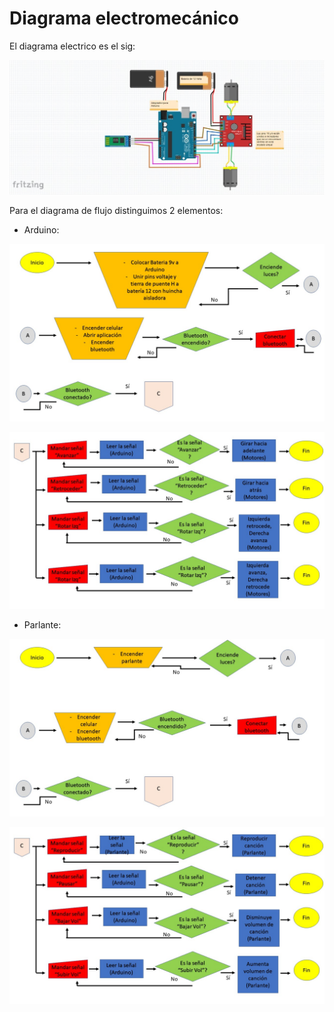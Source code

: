﻿# Diagrama electromecánico

El diagrama electrico es el sig:

![fritz_torero](/diagrama/fritz_torero.jpeg)

Para el diagrama de flujo distinguimos 2 elementos:

- Arduino:

![Flujo1](/diagrama/Flujo1.jpeg)

![Flujo2](/diagrama/Flujo2.jpeg)

- Parlante:

![FlujoParlante1](/diagrama/FlujoParlante1.jpeg)

![FlujoParlante2](/diagrama/FlujoParlante2.jpeg)

